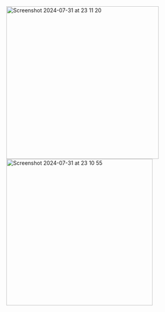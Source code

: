 <img width="400" alt="Screenshot 2024-07-31 at 23 11 20" src="https://github.com/user-attachments/assets/26932043-e4e9-42fb-a272-d90944d4be90">
<img width="384" alt="Screenshot 2024-07-31 at 23 10 55" src="https://github.com/user-attachments/assets/30f2cbcf-a7d6-4822-90de-e4c55c2ded25">



